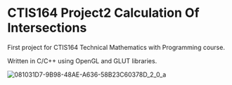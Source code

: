 # CTIS164 Project2 Calculation Of Intersections

First project for CTIS164 Technical Mathematics with Programming course.

Written in C/C++ using OpenGL and GLUT libraries.
 
![081031D7-9B98-48AE-A636-58B23C60378D_2_0_a](https://user-images.githubusercontent.com/29208395/159756277-0119899b-7c16-48fc-9f86-c7d2bdec17fb.gif)
